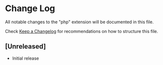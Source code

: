 # Change Log
All notable changes to the "php" extension will be documented in this file.

Check [Keep a Changelog](http://keepachangelog.com/) for recommendations on how to structure this file.

## [Unreleased]
- Initial release

